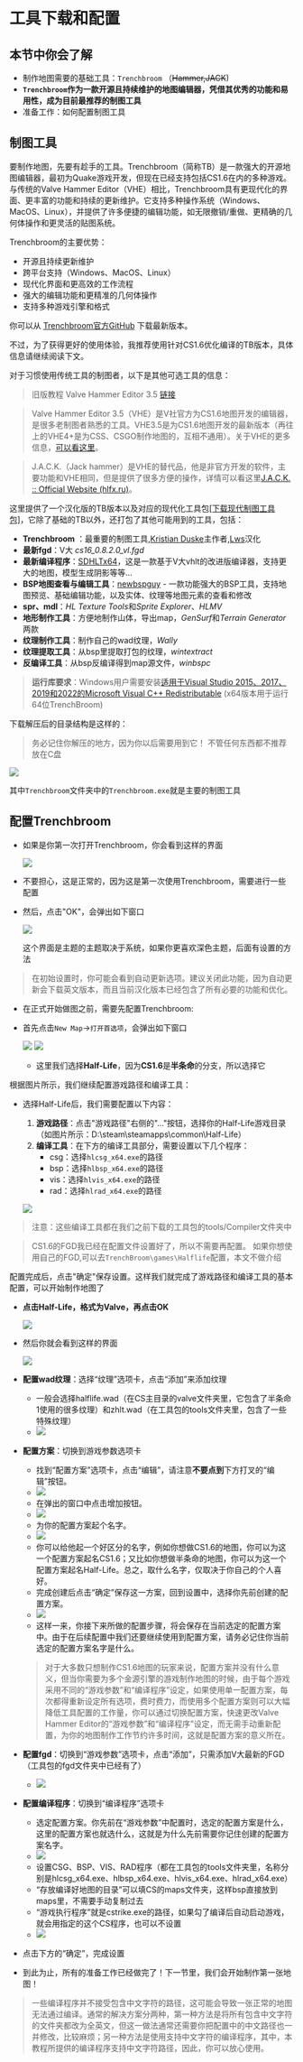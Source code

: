 # 工具下载和配置

## 本节中你会了解
- 制作地图需要的基础工具：```Trenchbroom``` （<del>Hammer,JACK</del>)
- **`Trenchbroom`作为一款开源且持续维护的地图编辑器，凭借其优秀的功能和易用性，成为目前最推荐的制图工具**
- 准备工作：如何配置制图工具

## 制图工具
要制作地图，先要有趁手的工具。Trenchbroom（简称TB）是一款强大的开源地图编辑器，最初为Quake游戏开发，但现在已经支持包括CS1.6在内的多种游戏。与传统的Valve Hammer Editor（VHE）相比，Trenchbroom具有更现代化的界面、更丰富的功能和持续的更新维护。它支持多种操作系统（Windows、MacOS、Linux），并提供了许多便捷的编辑功能，如无限撤销/重做、更精确的几何体操作和更灵活的贴图系统。

Trenchbroom的主要优势：
- 开源且持续更新维护
- 跨平台支持（Windows、MacOS、Linux）
- 现代化界面和更高效的工作流程
- 强大的编辑功能和更精准的几何体操作
- 支持多种游戏引擎和格式

你可以从 [Trenchbroom官方GitHub](https://github.com/TrenchBroom/TrenchBroom/releases) 下载最新版本。

不过，为了获得更好的使用体验，我推荐使用针对CS1.6优化编译的TB版本，具体信息请继续阅读下文。

对于习惯使用传统工具的制图者，以下是其他可选工具的信息：

> 旧版教程 Valve Hammer Editor 3.5 [链接](tutorial/legacy/setup)

> Valve Hammer Editor 3.5（VHE）是V社官方为CS1.6地图开发的编辑器，是很多老制图者熟悉的工具。VHE3.5是为CS1.6地图开发的最新版本（再往上的VHE4+是为CSS、CSGO制作地图的，互相不通用）。关于VHE的更多信息，[可以看这里](https://developer.valvesoftware.com/w/index.php?title=Zh/Valve_Hammer_Editor)。

> J.A.C.K.（Jack hammer）是VHE的替代品，他是非官方开发的软件，主要功能和VHE相同，但是提供了很多方便的操作，详情可以看这里[J.A.C.K. :: Official Website (hlfx.ru)](https://jack.hlfx.ru/en/)。

这里提供了一个汉化版的TB版本以及对应的现代化工具包[[下载现代制图工具包]](resources/CS_MapToolPack.7z ':ignore')，它除了基础的TB以外，还打包了其他可能用到的工具，包括：

- **Trenchbroom** ：最重要的制图工具,[Kristian Duske](https://github.com/kduske)主作者,[Lws](https://github.com/Nunite/TrenchBroom)汉化
- **最新fgd**：V大 *cs16_0.8.2.0_vl.fgd*
- **最新编译程序**：[SDHLTx64](https://github.com/seedee/SDHLT)，这是一款基于V大vhlt的改进版编译器，支持更大的地图，模型生成阴影等等...
- **BSP地图查看与编辑工具**：[newbspguy](https://github.com/UnrealKaraulov/newbspguy) - 一款功能强大的BSP工具，支持地图预览、基础编辑功能，以及实体、纹理等地图元素的查看和修改
- **spr、mdl**：*HL Texture Tools*和*Sprite Explorer*、*HLMV*
- **地形制作工具**：方便地制作山体，导出map，*GenSurf*和*Terrain Generator*两款
- **纹理制作工具**：制作自己的wad纹理，*Wally*
- **纹理提取工具**：从bsp里提取打包的纹理，*wintextract*
- **反编译工具**：从bsp反编译得到map源文件，*winbspc*

> **运行库要求**：Windows用户需要安装[适用于Visual Studio 2015、2017、2019和2022的Microsoft Visual C++ Redistributable](https://aka.ms/vs/17/release/vc_redist.x64.exe) (x64版本用于运行64位TrenchBroom)

下载解压后的目录结构是这样的：
> 务必记住你解压的地方，因为你以后需要用到它！
> 不管任何东西都不推荐放在C盘

![](../images/TB_toolkit.png)

其中`Trenchbroom`文件夹中的`Trenchbroom.exe`就是主要的制图工具

## 配置Trenchbroom
- 如果是你第一次打开Trenchbroom，你会看到这样的界面

	![](../images/TB_firstinit.png)

- 不要担心，这是正常的，因为这是第一次使用Trenchbroom，需要进行一些配置
- 然后，点击"OK"，会弹出如下窗口

	![](../images/TB_init_layout.png)

	这个界面是主题的主题取决于系统，如果你更喜欢深色主题，后面有设置的方法

> 在初始设置时，你可能会看到自动更新选项。建议关闭此功能，因为自动更新会下载英文版本，而且当前汉化版本已经包含了所有必要的功能和优化。

- 在正式开始做图之前，需要先配置Trenchbroom:
	
- 首先点击`New Map`->`打开首选项`，会弹出如下窗口

	![](../images/TB_init_Perference.png)
	![](../images/TB_init_Perference_2.png)

	- 这里我们选择**Half-Life**，因为**CS1.6**是**半条命**的分支，所以选择它
       
根据图片所示，我们继续配置游戏路径和编译工具：

- 选择Half-Life后，我们需要配置以下内容：
  1. **游戏路径**：点击"游戏路径"右侧的"..."按钮，选择你的Half-Life游戏目录（如图片所示：D:\steam\steamapps\common\Half-Life）
  2. **编译工具**：在下方的编译工具部分，需要设置以下几个程序：
     - csg：选择`hlcsg_x64.exe`的路径
     - bsp：选择`hlbsp_x64.exe`的路径
     - vis：选择`hlvis_x64.exe`的路径
     - rad：选择`hlrad_x64.exe`的路径

	![](../images/Toolkit_pack01.png)

> 注意：这些编译工具都在我们之前下载的工具包的tools/Compiler文件夹中

> CS1.6的FGD我已经在配置文件设置好了，所以不需要再配置。
> 如果你想使用自己的FGD,可以去`TrenchBroom\games\Halflife`配置，本文不做介绍

配置完成后，点击"确定"保存设置。这样我们就完成了游戏路径和编译工具的基本配置，可以开始制作地图了
        
- **点击Half-Life，格式为Valve，再点击OK**

	![](../images/TB_init_Perference_3.png)

- 然后你就会看到这样的界面

	![](../images/TB_main_layout.png)

- **配置wad纹理**：选择“纹理”选项卡，点击“添加”来添加纹理
	- 一般会选择halflife.wad（在CS主目录的valve文件夹里，它包含了半条命1使用的很多纹理）和zhlt.wad（在工具包的tools文件夹里，包含了一些特殊纹理）
	- ![](../images/hammer_setting_wad.png)
- **配置方案**：切换到游戏参数选项卡
	- 找到“配置方案”选项卡，点击“编辑”，请注意**不要点到**下方打叉的“编辑”按钮。
	- ![](../images/setup_solutions.png)
	- 在弹出的窗口中点击增加按钮。
	- ![](../images/setup_solutions_create.png)
	- 为你的配置方案起个名字。
	- ![](../images/setup_solutions_create_name.png)
	- 你可以给他起一个好区分的名字，例如你想做CS1.6的地图，你可以为这一个配置方案起名CS1.6；又比如你想做半条命的地图，你可以为这一个配置方案起名Half-Life。总之，取什么名字，仅取决于你自己的个人喜好。
	- 完成创建后点击“确定”保存这一方案，回到设置中，选择你先前创建的配置方案。
	- ![](../images/setup_solutions_choose.png)
	- 这样一来，你接下来所做的配置步骤，将会保存在当前选定的配置方案中。由于在后续配置中我们还要继续使用到配置方案，请务必记住你当前选定的配置方案名字是什么。
	> 对于大多数只想制作CS1.6地图的玩家来说，配置方案并没有什么意义，但当你需要为多个金源引擎的游戏制作地图的时候，由于每个游戏采用不同的“游戏参数”和“编译程序”设定，如果使用单一配置方案，每次都得重新设定所有选项，费时费力，而使用多个配置方案则可以大幅降低工具配置的工作量，你可以通过切换配置方案，快速更改Valve Hammer Editor的“游戏参数”和“编译程序”设定，而无需手动重新配置，为你的地图制作工作节约许多时间，这就是配置方案的意义所在。
- **配置fgd**：切换到“游戏参数”选项卡，点击“添加”，只需添加V大最新的FGD（工具包的fgd文件夹中已经有了）
	- ![](../images/hammer_setting_fgd.png)
- **配置编译程序**：切换到“编译程序”选项卡
	- 选定配置方案。你先前在“游戏参数”中配置时，选定的配置方案是什么，这里的配置方案也就选什么，这就是为什么先前需要你记住创建的配置方案名字。
	- ![](../images/setup_solutions_choose_compiler.png)
	- 设置CSG、BSP、VIS、RAD程序（都在工具包的tools文件夹里，名称分别是hlcsg_x64.exe、hlbsp_x64.exe、hlvis_x64.exe、hlrad_x64.exe）
	- “存放编译好地图的目录”可以填CS的maps文件夹，这样bsp直接放到maps里，不需要手动复制过去
	- “游戏执行程序”就是cstrike.exe的路径，如果勾了编译后自动启动游戏，就会用指定的这个CS程序，也可以不设置
	- ![](../images/hammer_setting_compile.png)
- 点击下方的“确定”，完成设置
- 到此为止，所有的准备工作已经做完了！下一节里，我们会开始制作第一张地图！
> 一些编译程序并不接受包含中文字符的路径，这可能会导致一张正常的地图无法通过编译。通常的解决方案分两种，第一种方法是将所有包含中文字符的文件夹都改为全英文，但这一做法通常还需要你把配置中的中文路径也一并修改，比较麻烦；另一种方法是使用支持中文字符的编译程序，其中，本教程所提供的编译程序支持中文字符路径，因此，你可以放心使用。